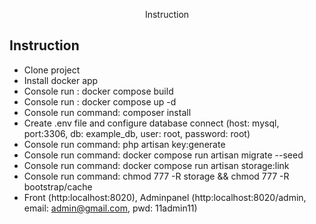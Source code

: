 <p align="center">Instruction</p>

## Instruction

- Clone project
- Install docker app
- Console run : docker compose build
- Console run : docker compose up -d
- Console run command: composer install
- Create .env file and configure database connect (host: mysql, port:3306, db: example_db, user: root, password: root)
- Console run command: php artisan key:generate
- Console run command: docker compose run artisan migrate --seed
- Console run command: docker compose run artisan storage:link
- Console run command: chmod 777 -R storage && chmod 777 -R bootstrap/cache
- Front (http:localhost:8020), Adminpanel (http:localhost:8020/admin, email: admin@gmail.com, pwd: 11admin11)
